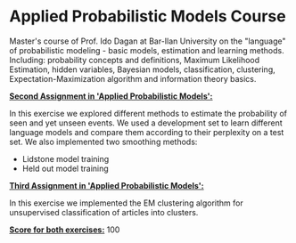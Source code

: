 # Applied Probabilistic Models Course
Master's course of Prof. Ido Dagan at Bar-Ilan University on the "language" of probabilistic modeling - basic models, estimation and learning methods. Including: probability concepts and definitions, Maximum Likelihood Estimation, hidden variables, Bayesian models, classification, clustering, Expectation-Maximization algorithm and information theory basics.

**<ins>Second Assignment in 'Applied Probabilistic Models':</ins>**

In this exercise we explored different methods to estimate the probability of seen and yet unseen events.
We used a development set to learn different language models and compare them according to their perplexity on a test set.
We also implemented two smoothing methods:
* Lidstone model training 
* Held out model training

**<ins>Third Assignment in 'Applied Probabilistic Models':</ins>**

In this exercise we implemented the EM clustering algorithm for unsupervised classification of articles into clusters. 

**<ins>Score for both exercises:</ins>** 100
